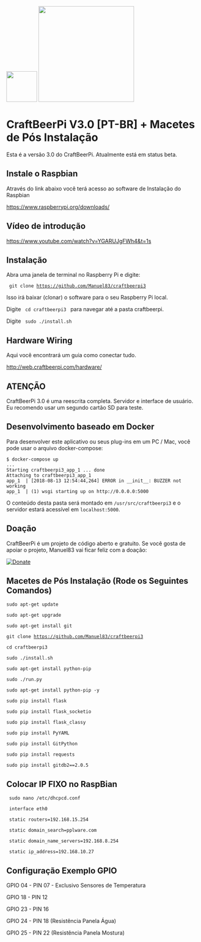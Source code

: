 <img src="https://www.raspberrypi.org/app/uploads/2011/10/buckyball_logo_detailscropped-500x490.jpg" width="80"> <img src="https://web.craftbeerpi.com/assets/images/logo_dark.png" width="250">

# CraftBeerPi V3.0 [PT-BR] + Macetes de Pós Instalação

Esta é a versão 3.0 do CraftBeerPi. Atualmente está em status beta.

## Instale o Raspbian
Através do link abaixo você terá acesso ao software de Instalação do Raspbian

https://www.raspberrypi.org/downloads/

## Vídeo de introdução

https://www.youtube.com/watch?v=YGARUJgFWh4&t=1s

## Instalação

Abra uma janela de terminal no Raspberry Pi e digite:

<code> git clone https://github.com/Manuel83/craftbeerpi3</code>

Isso irá baixar (clonar) o software para o seu Raspberry Pi local.

Digite <code> cd craftbeerpi3 </code> para navegar até a pasta craftbeerpi.

Digite <code> sudo ./install.sh </code>

## Hardware Wiring

Aqui você encontrará um guia como conectar tudo.

http://web.craftbeerpi.com/hardware/

## ATENÇÃO

CraftBeerPi 3.0 é uma reescrita completa. Servidor e interface de usuário. Eu recomendo usar um segundo cartão SD para teste.

## Desenvolvimento baseado em Docker

Para desenvolver este aplicativo ou seus plug-ins em um PC / Mac, você pode usar o arquivo docker-compose:

``` shell
$ docker-compose up
...
Starting craftbeerpi3_app_1 ... done
Attaching to craftbeerpi3_app_1
app_1  | [2018-08-13 12:54:44,264] ERROR in __init__: BUZZER not working
app_1  | (1) wsgi starting up on http://0.0.0.0:5000
```

O conteúdo desta pasta será montado em `/usr/src/craftbeerpi3` e o servidor estará acessível em `localhost:5000`.

## Doação

CraftBeerPi é um projeto de código aberto e gratuito. Se você gosta de apoiar o projeto, Manuel83 vai ficar feliz com a doação:

[![Donate](https://www.paypal.com/en_US/i/btn/btn_donateCC_LG.gif)](https://www.paypal.com/cgi-bin/webscr?cmd=_s-xclick&hosted_button_id=2X9KR98KJ8YZQ)

## Macetes de Pós Instalação (Rode os Seguintes Comandos)

<code>sudo apt-get update</code>

<code>sudo apt-get upgrade</code>

<code>sudo apt-get install git</code>

<code>git clone https://github.com/Manuel83/craftbeerpi3</code>

<code>cd craftbeerpi3</code>

<code>sudo ./install.sh</code>

<code>sudo apt-get install python-pip</code>

<code>sudo ./run.py</code>

<code>sudo apt-get install python-pip -y </code>

<code>sudo pip install flask</code>

<code>sudo pip install flask_socketio</code>

<code>sudo pip install flask_classy</code>

<code>sudo pip install PyYAML</code>

<code>sudo pip install GitPython</code>

<code>sudo pip install requests</code>

<code>sudo pip install gitdb2==2.0.5</code>

## Colocar IP FIXO no RaspBian

<code> sudo nano  /etc/dhcpcd.conf </code>

<code> interface eth0</code>

<code> static routers=192.168.15.254</code>

<code> static domain_search=pplware.com</code>

<code> static domain_name_servers=192.168.8.254</code>

<code> static ip_address=192.168.10.27 </code>

## Configuração Exemplo GPIO
GPIO 04 - PIN 07 - Exclusivo Sensores de Temperatura

GPIO 18 - PIN 12

GPIO 23 - PIN 16

GPIO 24 - PIN 18 (Resistência Panela Água)

GPIO 25 - PIN 22 (Resistência Panela Mostura)




